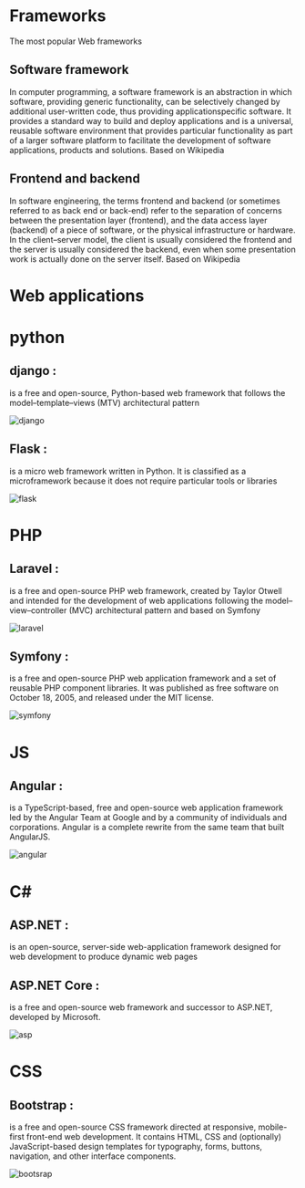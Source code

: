 # Frameworks
The most popular Web frameworks

## Software framework 
In computer programming, a software framework is an abstraction in which software, providing generic functionality, can be selectively changed by additional user-written code, thus providing applicationspecific software. It provides a standard way to build and deploy applications and is a universal, reusable software environment that provides particular functionality as part of a larger software platform to facilitate the development of software applications, products and solutions. Based on Wikipedia 

## Frontend and backend 
In software engineering, the terms frontend and backend (or sometimes referred to as back end or back-end) refer to the separation of concerns between the presentation layer (frontend), and the data access layer (backend) of a piece of software, or the physical infrastructure or hardware. In the client–server model, the client is usually considered the frontend and the server is usually considered the backend, even when some presentation work is actually done on the server itself. Based on Wikipedia 

# Web applications


# python
## django :
is a free and open-source, Python-based web 
framework that follows the model–template–views (MTV) architectural pattern  

![django](https://www.djangoproject.com/m/img/logos/django-logo-positive.png)


## Flask :
is a micro web framework written in Python. It is classified as a microframework because it does not require particular tools or libraries 

![flask](https://www.vectorlogo.zone/logos/pocoo_flask/pocoo_flask-ar21.png)

# PHP
## Laravel :
is a free and open-source PHP web framework, created by Taylor Otwell and intended for the development of web applications following the model–view–controller (MVC) architectural pattern and based on Symfony 

![laravel](https://www.e-spincorp.com/wp-content/uploads/2020/06/laravel-php-framework.jpg)

## Symfony :
is a free and open-source PHP web application framework and a set of reusable PHP component libraries. It was published as free software on October 18, 2005, and released under the MIT license. 

![symfony](https://symfony.com/images/opengraph/symfony.png)

# JS
## Angular : 
is a TypeScript-based, free and open-source web application framework led by the Angular Team at Google and by a community of individuals and corporations. Angular is a complete rewrite from the same team that built AngularJS. 

![angular](https://www.trio.dev/hubfs/Imported_Blog_Media/7fad34d867a32f732b37534ff013e916-3-2.jpg)

# C#
## ASP.NET :
is an open-source, server-side web-application 
framework designed for web development to produce dynamic web pages 

## ASP.NET Core : 
is a free and open-source web framework and successor to ASP.NET, developed by Microsoft. 

![asp](https://static.gunnarpeipman.com/wp-content/uploads/2019/12/dotnet-core-featured.png)
  
# CSS 
## Bootstrap :
is a free and open-source CSS framework directed at 
responsive, mobile-first front-end web development. It contains HTML, CSS and (optionally) JavaScript-based design templates for typography, forms, buttons, navigation, and other interface components. 

![bootsrap](https://blog.templatetoaster.com/wp-content/uploads/2020/05/Bootstrap-5-Facebbok.png)

  
  
